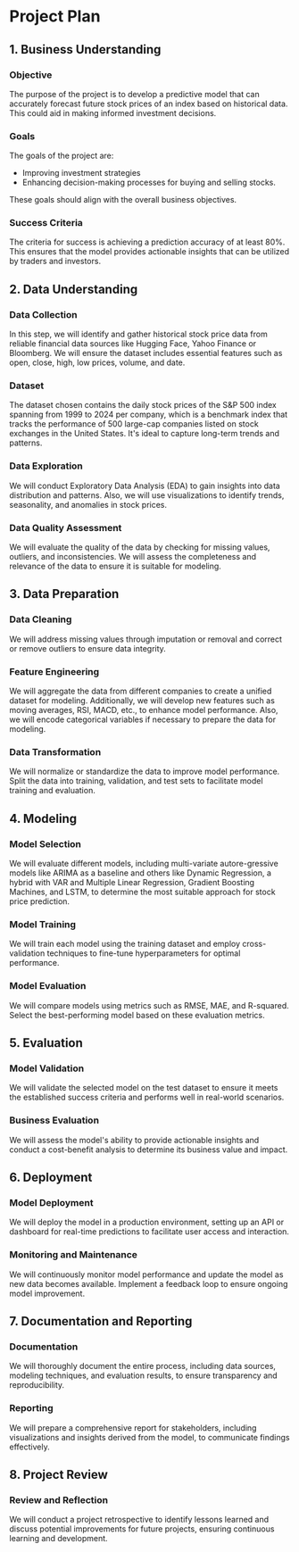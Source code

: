 # Project Plan

## 1. Business Understanding

### Objective

The purpose of the project is to develop a predictive model that can accurately forecast future stock prices of an index
based on historical data. This could aid in making informed investment decisions.

### Goals

The goals of the project are:

- Improving investment strategies
- Enhancing decision-making processes for buying and selling stocks.

These goals should align with the overall business objectives.

### Success Criteria

The criteria for success is achieving a prediction accuracy of at least 80%. This ensures that the model provides
actionable insights that can be utilized by traders and investors.

## 2. Data Understanding

### Data Collection

In this step, we will identify and gather historical stock price data from reliable financial data sources like Hugging
Face, Yahoo Finance or Bloomberg. We will ensure the dataset includes essential features such as open, close, high,
low prices, volume, and date.


### Dataset

The dataset chosen contains the daily stock prices of the S&P 500 index spanning from 1999 to 2024 per company, which is
a benchmark index that tracks the performance of 500 large-cap companies listed on stock exchanges in the United States.
It's ideal to capture long-term trends and patterns.


### Data Exploration

We will conduct Exploratory Data Analysis (EDA) to gain insights into data distribution and patterns.
Also, we will use visualizations to identify trends, seasonality, and anomalies in stock prices.

### Data Quality Assessment

We will evaluate the quality of the data by checking for missing values, outliers, and inconsistencies. We will assess
the completeness and relevance of the data to ensure it is suitable for modeling.

## 3. Data Preparation

### Data Cleaning

We will address missing values through imputation or removal and correct or remove outliers to ensure data integrity.

### Feature Engineering

We will aggregate the data from different companies to create a unified dataset for modeling.
Additionally, we will develop new features such as moving averages, RSI, MACD, etc., to enhance model performance.
Also, we will encode categorical variables if necessary to prepare the data for modeling.

### Data Transformation

We will normalize or standardize the data to improve model performance. Split the data into training, validation,
and test sets to facilitate model training and evaluation.

## 4. Modeling

### Model Selection

We will evaluate different models, including multi-variate autore-gressive models like ARIMA as a baseline and others like Dynamic Regression, a hybrid 
with VAR and Multiple Linear Regression, Gradient Boosting Machines, and  LSTM, to determine the most suitable approach for stock price prediction.

### Model Training

We will train each model using the training dataset and employ cross-validation techniques to fine-tune
hyperparameters for optimal performance.

### Model Evaluation

We will compare models using metrics such as RMSE, MAE, and R-squared. Select the best-performing model
based on these evaluation metrics.

## 5. Evaluation

### Model Validation

We will validate the selected model on the test dataset to ensure it meets the established success criteria and
performs well in real-world scenarios.

### Business Evaluation

We will assess the model's ability to provide actionable insights and conduct a cost-benefit analysis to determine
its business value and impact.

## 6. Deployment

### Model Deployment

We will deploy the model in a production environment, setting up an API or dashboard for real-time predictions
to facilitate user access and interaction.

### Monitoring and Maintenance

We will continuously monitor model performance and update the model as new data becomes available. Implement a feedback
loop to ensure ongoing model improvement.

## 7. Documentation and Reporting

### Documentation

We will thoroughly document the entire process, including data sources, modeling techniques, and evaluation results,
to ensure transparency and reproducibility.

### Reporting

We will prepare a comprehensive report for stakeholders, including visualizations and insights derived from the model,
to communicate findings effectively.

## 8. Project Review

### Review and Reflection

We will conduct a project retrospective to identify lessons learned and discuss potential improvements for future
projects, ensuring continuous learning and development.